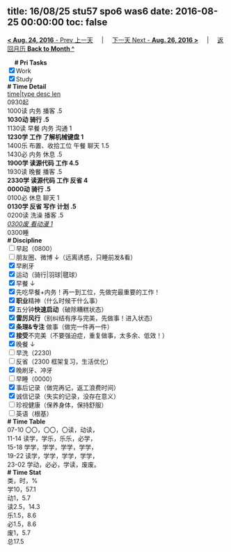 title: 16/08/25 stu57 spo6 was6
date: 2016-08-25 00:00:00
toc: false
---
[**< Aug. 24, 2016** - Prev 上一天](/lifelogs/2016/08/d24.html) &nbsp; &nbsp; | &nbsp; &nbsp; [下一天 Next - **Aug. 26, 2016 >**](/lifelogs/2016/08/d26.html) &nbsp; &nbsp; |  &nbsp; &nbsp; [返回月历 **Back to Month ^**](/lifelogs/2016/08/index.html)
<br/><div><b>     # Pri Tasks</b></div><div><input checked="true" type="checkbox"/>Work</div><div><input checked="true" type="checkbox"/>Study</div><div><b># Time Detail</b></div><div><u>time|type desc len</u></div><div>0930起</div><div>1000读 内务 播客 .5</div><div><b>1030动 骑行 .5</b></div><div>1130读 早餐 内务 沟通 1</div><div><b>1230学 工作 了解机械键盘 1</b></div><div>1400乐 布置、收拾工位 午餐 聊天 1.5</div><div>1430必 内务 休息 .5</div><div><b>1900学 读源代码 工作 4.5</b></div><div>1930读 晚餐 播客 .5</div><div><b>2330学 读源代码 工作 反省 4</b></div><div><b>0000动 骑行 .5</b></div><div>0100必 休息 聊天 1</div><div><b>0130学 反省 写作 计划 .5</b></div><div>0200读 洗澡 播客 .5</div><div><u><i>0300废 看动漫 1</i></u></div><div>0300睡</div><div><b># Discipline</b></div><div><input type="checkbox"/>早起（0800）</div><div><input type="checkbox"/>朋友圈、微博 ↓（远离诱惑，只睡前发&amp;看）</div><div><input checked="true" type="checkbox"/>早刷牙</div><div><input checked="true" type="checkbox"/>运动（骑行|羽球|毽球）</div><div><input checked="true" type="checkbox"/>早餐 ↓</div><div><input checked="true" type="checkbox"/>先吃早餐+内务！再一到工位，先做完最重要的工作！</div><div><input checked="true" type="checkbox"/><b>职业</b>精神（什么时候干什么事）</div><div><input checked="true" type="checkbox"/>五分钟<b>快速启动</b>（破除糟糕状态）</div><div><input checked="true" type="checkbox"/><b>雷厉风行</b>（别纠结有序与完美，先做事！进入状态）</div><div><input checked="true" type="checkbox"/><b>条理&amp;专注</b> 做事（做完一件再一件）</div><div><input checked="true" type="checkbox"/><b>接受</b>不完美（不要强迫症，重复做事，太多余、低效！）</div><div><input checked="true" type="checkbox"/>晚餐 ↓</div><div><input type="checkbox"/>早洗（2230)</div><div><input type="checkbox"/>反省（2300 框架复习，生活优化）</div><div><input checked="true" type="checkbox"/>晚刷牙、冲牙</div><div><input type="checkbox"/>早睡（0000）</div><div><input checked="true" type="checkbox"/>事后记录（做完再记，返工浪费时间）</div><div><input checked="true" type="checkbox"/>诚信记录（失实的记录，没存在意义）</div><div><input type="checkbox"/>珍视健康（保养身体，保持舒服）</div><div><input type="checkbox"/>英语（根基）</div><div><b># Time Table</b></div><div>07-10 〇〇，〇〇，〇读，动读，</div><div>11-14 读学，学乐，乐乐，必学，</div><div>15-18 学学，学学，学学，学学，</div><div>19-22 读学，学学，学学，学学，</div><div>23-02 学动，必必，学读，废废。</div><div><b># Time Stat</b></div><div>类，时，%</div><div>学10，57.1</div><div>动1，5.7</div><div>读2.5，14.3</div><div>乐1.5，8.6</div><div>必1.5，8.6</div><div>废1，5.7</div><div>总17.5</div>